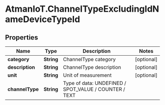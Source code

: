 # AtmanIoT.ChannelTypeExcludingIdNameDeviceTypeId

## Properties

Name | Type | Description | Notes
------------ | ------------- | ------------- | -------------
**category** | **String** | ChannelType category | [optional] 
**description** | **String** | ChannelType description | [optional] 
**unit** | **String** | Unit of measurement | [optional] 
**channelType** | **String** | Type of data: UNDEFINED / SPOT_VALUE / COUNTER / TEXT | 


